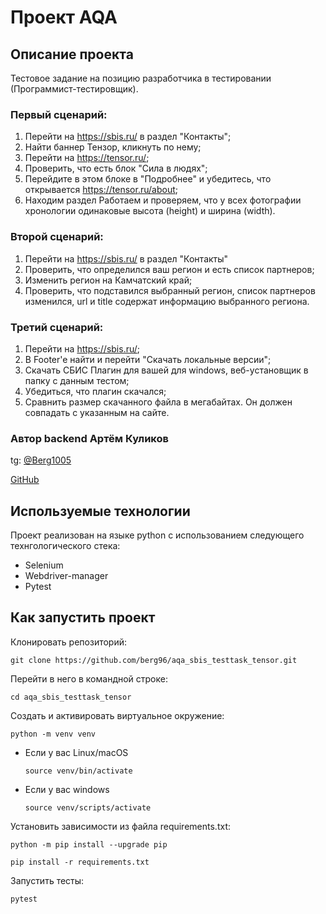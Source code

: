 # Проект AQA 

## Описание проекта 

Тестовое задание на позицию разработчика в тестировании (Программист-тестировщик).

### Первый сценарий:
1) Перейти на https://sbis.ru/ в раздел "Контакты";
2) Найти баннер Тензор, кликнуть по нему;
3) Перейти на https://tensor.ru/;
4) Проверить, что есть блок "Сила в людях";
5) Перейдите в этом блоке в "Подробнее" и убедитесь, что открывается https://tensor.ru/about;
6) Находим раздел Работаем и проверяем, что у всех фотографии хронологии одинаковые высота (height) и ширина (width).

### Второй сценарий:
1) Перейти на https://sbis.ru/ в раздел "Контакты"
2) Проверить, что определился ваш регион и есть список партнеров;
3) Изменить регион на Камчатский край;
4) Проверить, что подставился выбранный регион, список партнеров изменился, url и title содержат информацию выбранного региона.

### Третий сценарий:
1) Перейти на https://sbis.ru/;
2) В Footer'e найти и перейти "Скачать локальные версии";
3) Скачать СБИС Плагин для вашей для windows, веб-установщик в папку с данным тестом;
4) Убедиться, что плагин скачался;
5) Сравнить размер скачанного файла в мегабайтах. Он должен совпадать с указанным на сайте.

### Автор backend Артём Куликов

tg: [@Berg1005](https://t.me/berg1005)

[GitHub](https://github.com/berg96)

## Используемые технологии 

Проект реализован на языке python c использованием следующего технгологического стека:

* Selenium
* Webdriver-manager
* Pytest

## Как запустить проект

Клонировать репозиторий:
```
git clone https://github.com/berg96/aqa_sbis_testtask_tensor.git
```
Перейти в него в командной строке:
```
cd aqa_sbis_testtask_tensor
```
Cоздать и активировать виртуальное окружение:

```
python -m venv venv
```

* Если у вас Linux/macOS

    ```
    source venv/bin/activate
    ```

* Если у вас windows

    ```
    source venv/scripts/activate
    ```

Установить зависимости из файла requirements.txt:

```
python -m pip install --upgrade pip

pip install -r requirements.txt
```

Запустить тесты:

```
pytest
```
